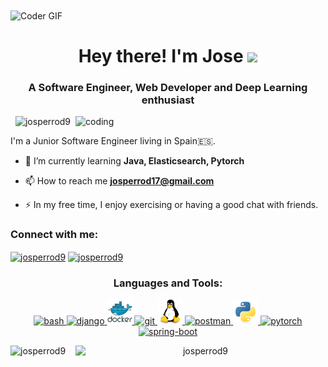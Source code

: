 <img align="center" alt="Coder GIF" src="https://indoanalytica.com/static/images/bannerr.gif" />
<h1 align="center">Hey there! I'm Jose <img src="https://media.giphy.com/media/hvRJCLFzcasrR4ia7z/giphy.gif" width="30px"/></h1>
<h3 align="center">A Software Engineer, Web Developer and Deep Learning enthusiast</h3>
<img align="right" alt="coding" width="400" src="https://images.squarespace-cdn.com/content/v1/5769fc401b631bab1addb2ab/1541580611624-TE64QGKRJG8SWAIUS7NS/ke17ZwdGBToddI8pDm48kPoswlzjSVMM-SxOp7CV59BZw-zPPgdn4jUwVcJE1ZvWQUxwkmyExglNqGp0IvTJZamWLI2zvYWH8K3-s_4yszcp2ryTI0HqTOaaUohrI8PI6FXy8c9PWtBlqAVlUS5izpdcIXDZqDYvprRqZ29Pw0o/coding-freak.gif">

<p align="center"> <img src="https://komarev.com/ghpvc/?username=josperrod9&label=Profile%20views&color=blueviolet&style=flat" alt="josperrod9" /> </p>

I'm a Junior Software Engineer living in Spain🇪🇸.

- 🌱 I’m currently learning **Java, Elasticsearch, Pytorch**

- 📫 How to reach me **josperrod17@gmail.com**

- ⚡️ In my free time, I enjoy exercising or having a good chat with friends.

<h3 align="left">Connect with me:</h3>
<p align="left">
<a href="https://www.linkedin.com/in/peperez17/" target="blank"><img align="center" src="https://www.edigitalagency.com.au/wp-content/uploads/Linkedin-logo-icon-png.png" alt="josperrod9" height="40" width="40" /></a>
<a href="https://medium.com/@pepe17701" target="blank"><img align="center" src="https://seeklogo.com/images/M/medium-2020-new-logo-4DD1CA1BFF-seeklogo.com.png" alt="josperrod9" height="40" width="40" /></a>
</p>

<h3 align="center">Languages and Tools:</h3>
<div align="center">
<a href="https://www.gnu.org/software/bash/" target="_blank" rel="noreferrer"> <img src="https://www.vectorlogo.zone/logos/gnu_bash/gnu_bash-icon.svg" alt="bash" width="40" height="40"/> </a> <a href="https://www.djangoproject.com/" target="_blank" rel="noreferrer"> <img src="https://cdn.worldvectorlogo.com/logos/django.svg" alt="django" width="40" height="40"/> </a> <a href="https://www.docker.com/" target="_blank" rel="noreferrer"> <img src="https://raw.githubusercontent.com/devicons/devicon/master/icons/docker/docker-original-wordmark.svg" alt="docker" width="40" height="40"/> </a> <a href="https://git-scm.com/" target="_blank" rel="noreferrer"> <img src="https://www.vectorlogo.zone/logos/git-scm/git-scm-icon.svg" alt="git" width="40" height="40"/> </a> <a href="https://www.linux.org/" target="_blank" rel="noreferrer"> <img src="https://raw.githubusercontent.com/devicons/devicon/master/icons/linux/linux-original.svg" alt="linux" width="40" height="40"/> </a> <a href="https://postman.com" target="_blank" rel="noreferrer"> <img src="https://www.vectorlogo.zone/logos/getpostman/getpostman-icon.svg" alt="postman" width="40" height="40"/> </a> <a href="https://www.python.org" target="_blank" rel="noreferrer"> <img src="https://raw.githubusercontent.com/devicons/devicon/master/icons/python/python-original.svg" alt="python" width="40" height="40"/> </a> <a href="https://pytorch.org/" target="_blank" rel="noreferrer"> <img src="https://www.vectorlogo.zone/logos/pytorch/pytorch-icon.svg" alt="pytorch" width="40" height="40"/> </a> <a href="https://spring.io/" target="_blank" rel="noreferrer"> <img src="https://i0.wp.com/indiciatraining.com/wp-content/uploads/2020/05/spring-boot-logo.png?fit=800%2C718&ssl=1" alt="spring-boot" width="40" height="35"/> </a></p>
</div>
<div align="center">
<p><img align="left" src="https://github-readme-stats.vercel.app/api/top-langs?username=josperrod9&show_icons=true&locale=en&layout=compact" alt="josperrod9" height="170"/></p>
<p>&nbsp;<img align="right" src="https://github-readme-stats.vercel.app/api?username=josperrod9&show_icons=true&locale=en" alt="josperrod9" width="400"/></p>
</div>
